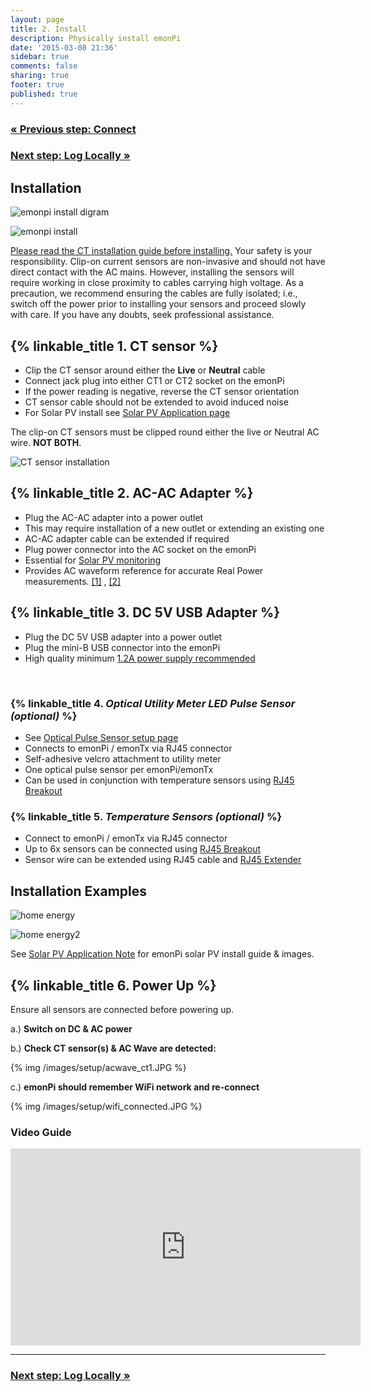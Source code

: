 ```yaml
---
layout: page
title: 2. Install
description: Physically install emonPi
date: '2015-03-08 21:36'
sidebar: true
comments: false
sharing: true
footer: true
published: true
---
```

### [&laquo; Previous step: Connect](/setup/connect/)

### [Next step: Log Locally &raquo;](/setup/local/)

## Installation

![emonpi install digram](/images/setup/emonpilabel.png)

![emonpi install](/images/setup/emonPi_install_diagram.png)

<p class='note warning'>
<a href="https://learn.openenergymonitor.org/electricity-monitoring/ct-sensors/installation">Please read the CT installation guide before installing.</a>
Your safety is your responsibility. Clip-on current sensors are non-invasive and should not have direct contact with the AC mains. However, installing the sensors will require working in close proximity to cables carrying high voltage. As a precaution, we recommend ensuring the cables are fully isolated; i.e., switch off the power prior to installing your sensors and proceed slowly with care. If you have any doubts, seek professional assistance.
</p>

## {% linkable_title 1. **CT sensor** %}

- Clip the CT sensor around either the **Live** or **Neutral** cable
- Connect jack plug into either CT1 or CT2 socket on the emonPi
- If the power reading is negative, reverse the CT sensor orientation
- CT sensor cable should not be extended to avoid induced noise
- For Solar PV install see [Solar PV Application page](/applications/solar-pv/#sensor-installation)

<p class='note'>
The clip-on CT sensors must be clipped round either the live or Neutral AC wire. <strong>NOT BOTH</strong>.
</p>

![CT sensor installation ](/images/applications/solar-pv/ctinstall.jpg)



## {% linkable_title 2. **AC-AC Adapter** %}
- Plug the AC-AC adapter into a power outlet
- This may require installation of a new outlet or extending an existing one
- AC-AC adapter cable can be extended if required
- Plug power connector into the AC socket on the emonPi
- Essential for [Solar PV monitoring](/applications/solar-pv/#sensor-installation)
- Provides AC waveform reference for accurate Real Power measurements. [[1]](http://openenergymonitor.org/emon/applications/homeenergy) , [[2]](http://openenergymonitor.org/emon/buildingblocks)



## {% linkable_title 3. **DC 5V USB Adapter** %}
- Plug the DC 5V USB adapter into a power outlet
- Plug the mini-B USB connector into the emonPi
- High quality minimum [1.2A power supply recommended](https://shop.openenergymonitor.com/power-supplies/)

<br>

### {% linkable_title 4. *Optical Utility Meter LED Pulse Sensor (optional)* %}
- See [Optical Pulse Sensor setup page](http://openenergymonitor.org/emon/opticalpulsesensor)
- Connects to emonPi / emonTx via RJ45 connector
- Self-adhesive velcro attachment to utility meter
- One optical pulse sensor per emonPi/emonTx
- Can be used in conjunction with temperature sensors using [RJ45 Breakout](http://shop.openenergymonitor.com/rj45-expander-for-ds18b20-pulse-sensors/)


### {% linkable_title 5. *Temperature Sensors (optional)* %}
- Connect to emonPi / emonTx via RJ45 connector
- Up to 6x sensors can be connected using [RJ45 Breakout](http://shop.openenergymonitor.com/rj45-expander-for-ds18b20-pulse-sensors/)
- Sensor wire can be extended using RJ45 cable and [RJ45 Extender](http://shop.openenergymonitor.com/rj45-extender/)

## Installation Examples

![home energy](/images/applications/home-energy/home-energy-emonpi-install.jpg)

![home energy2](/images/applications/home-energy/emonpi-install2.jpg)

See [Solar PV Application Note](/applications/solar-pv/) for emonPi solar PV install guide & images.

## {% linkable_title 6. Power Up %}


<p class='note'>
Ensure all sensors are connected before powering up.
</p>


a.) **Switch on DC & AC power**

b.) **Check CT sensor(s) & AC Wave are detected:**

{% img /images/setup/acwave_ct1.JPG %}

c.) **emonPi should remember WiFi network and re-connect**

{% img /images/setup/wifi_connected.JPG %}


### Video Guide
<div class='videoWrapper'>
<iframe width="560" height="315" src="https://www.youtube.com/embed/6SB4fRYQjno" frameborder="0" allowfullscreen></iframe>
</div>

***

### [Next step: Log Locally &raquo;](/setup/local/)
